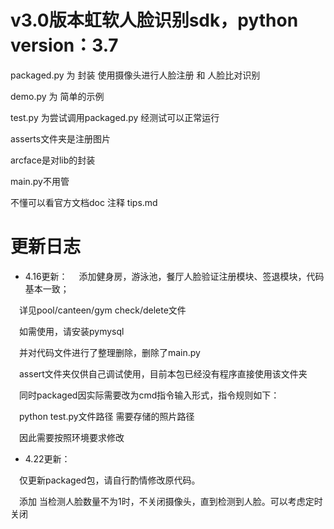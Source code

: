 # v3.0版本虹软人脸识别sdk，python version：3.7

packaged.py 为 封装 使用摄像头进行人脸注册 和 人脸比对识别

demo.py 为 简单的示例

test.py 为尝试调用packaged.py    经测试可以正常运行

asserts文件夹是注册图片

arcface是对lib的封装

main.py不用管

不懂可以看官方文档doc 注释 tips.md


# 更新日志

- 4.16更新：
&ensp;&ensp;添加健身房，游泳池，餐厅人脸验证注册模块、签退模块，代码基本一致；

&ensp;&ensp;详见pool/canteen/gym check/delete文件

&ensp;&ensp;如需使用，请安装pymysql

&ensp;&ensp;并对代码文件进行了整理删除，删除了main.py

&ensp;&ensp;assert文件夹仅供自己调试使用，目前本包已经没有程序直接使用该文件夹


&ensp;&ensp;同时packaged因实际需要改为cmd指令输入形式，指令规则如下：

&ensp;&ensp;python test.py文件路径 需要存储的照片路径

&ensp;&ensp;因此需要按照环境要求修改


- 4.22更新：

&ensp;&ensp;仅更新packaged包，请自行酌情修改原代码。

&ensp;&ensp;添加 当检测人脸数量不为1时，不关闭摄像头，直到检测到人脸。可以考虑定时关闭
